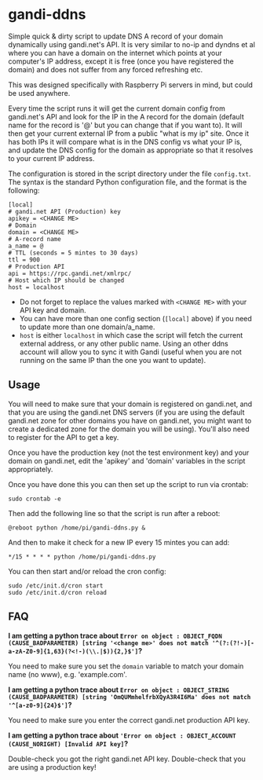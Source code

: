 gandi-ddns
==========

Simple quick & dirty script to update DNS A record of your domain dynamically using gandi.net's API.  It is very similar to no-ip and dyndns et al where you can have a domain on the internet which points at your computer's IP address, except it is free (once you have registered the domain) and does not suffer from any forced refreshing etc.  

This was designed specifically with Raspberry Pi servers in mind, but could be used anywhere.  

Every time the script runs it will get the current domain config from gandi.net's API and look for the IP in the A record for the domain (default name for the record is '@' but you can change that if you want to).  It will then get your current external IP from a public "what is my ip" site.  Once it has both IPs it will compare what is in the DNS config vs what your IP is, and update the DNS config for the domain as appropriate so that it resolves to your current IP address.

The configuration is stored in the script directory under the file `config.txt`. The syntax is the standard Python configuration file, and the format is the following:
```
[local]
# gandi.net API (Production) key
apikey = <CHANGE ME>
# Domain
domain = <CHANGE ME>
# A-record name
a_name = @
# TTL (seconds = 5 mintes to 30 days)
ttl = 900
# Production API
api = https://rpc.gandi.net/xmlrpc/
# Host which IP should be changed
host = localhost
```

- Do not forget to replace the values marked with `<CHANGE ME>` with your API key and domain.
- You can have more than one config section (`[local]` above) if you need to update more than one domain/a_name.
- `host` is either `localhost` in which case the script will fetch the current external address, or any other public name. Using an other ddns account will allow you to sync it with Gandi (useful when you are not running on the same IP than the one you want to update).

Usage
-----
You will need to make sure that your domain is registered on gandi.net, and that you are using the gandi.net DNS servers (if you are using the default gandi.net zone for other domains you have on gandi.net, you might want to create a dedicated zone for the domain you will be using).  You'll also need to register for the API to get a key.  

Once you have the production key (not the test environment key) and your domain on gandi.net, edit the 'apikey' and 'domain' variables in the script appropriately.

Once you have done this you can then set up the script to run via crontab:

```
sudo crontab -e
```

Then add the following line so that the script is run after a reboot:

```
@reboot python /home/pi/gandi-ddns.py &
```

And then to make it check for a new IP every 15 mintes you can add:

```
*/15 * * * * python /home/pi/gandi-ddns.py
```
You can then start and/or reload the cron config:

```
sudo /etc/init.d/cron start
sudo /etc/init.d/cron reload

```

FAQ
---
**I am getting a python trace about ```Error on object : OBJECT_FQDN (CAUSE_BADPARAMETER) [string '<change me>' does not match '^(?:(?!-)[-a-zA-Z0-9]{1,63}(?<!-)(\\.|$)){2,}$']```?**

You need to make sure you set the ```domain``` variable to match your domain name (no www), e.g. 'example.com'.

**I am getting a python trace about ```Error on object : OBJECT_STRING (CAUSE_BADPARAMETER) [string 'OmQUMmhelfrbXQyA3R4I6Ma' does not match '^[a-z0-9]{24}$']```?**

You need to make sure you enter the correct gandi.net production API key.

**I am getting a python trace about ```'Error on object : OBJECT_ACCOUNT (CAUSE_NORIGHT) [Invalid API key]```?**

Double-check you got the right gandi.net API key.  Double-check that you are using a production key!
